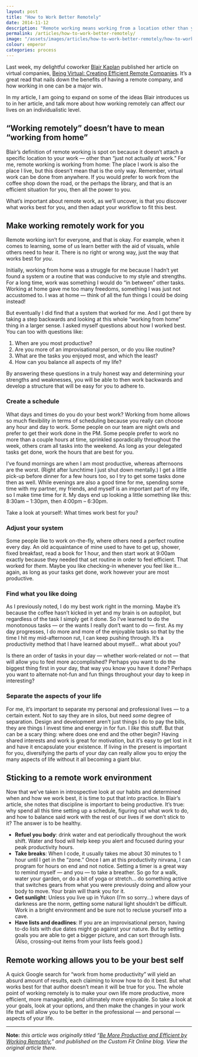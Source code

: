 ```yaml
---
layout: post
title: "How to Work Better Remotely"
date: 2014-11-12
description: "Remote working means working from a location other than your office. Many people nowadays are taking to it because it makes their work lives more productive, efficient, manageable, and ultimately more enjoyable."
permalink: /articles/how-to-work-better-remotely/
image: "/assets/images/articles/how-to-work-better-remotely/how-to-work-better-remotely.png"
colour: emperor
categories: process
---
```


Last week, my delightful coworker [Blair Kaplan](https://twitter.com/blairkaplanpr) published her article on virtual companies, [Being Virtual: Creating Efficient Remote Companies](http://customfitonline.com/news/2014/11/6/being-virtual-creating-efficient-companies/). It’s a great read that nails down the benefits of having a remote company, and how working in one can be a major win.

In my article, I am going to expand on some of the ideas Blair introduces us to in her article, and talk more about how working remotely can affect our lives on an individualistic level.

## “Working remotely” doesn’t have to mean “working from home”

Blair’s definition of remote working is spot on because it doesn’t attach a specific location to your work — other than “just not actually *at* work.” For me, remote working is working from home: The place I work is also the place I live, but this doesn’t mean that is the only way. Remember, virtual work can be done from anywhere. If you would prefer to work from the coffee shop down the road, or the perhaps the library, and that is an efficient situation for you, then all the power to you.

What’s important about remote work, as we’ll uncover, is that you discover what works best for you, and then adapt your workflow to fit this best.

## Make working remotely work for you

Remote working isn’t for everyone, and that is okay. For example, when it comes to learning, some of us learn better with the aid of visuals, while others need to hear it. There is no right or wrong way, just the way that works best for *you*.

Initially, working from home was a struggle for me because I hadn’t yet found a system or a routine that was conducive to my style and strengths. For a long time, work was something I would do “in between” other tasks. Working at home gave me too many freedoms, something I was just not accustomed to. I was at home — think of all the fun things I could be doing instead!

But eventually I did find that a system that worked for me. And I got there by taking a step backwards and looking at this whole “working from home” thing in a larger sense. I asked myself questions about how I worked best. You can too with questions like:

1. When are you most productive?
2. Are you more of an improvisational person, or do you like routine?
3. What are the tasks you enjoyed most, and which the least?
4. How can you balance all aspects of my life?

By answering these questions in a truly honest way and determining your strengths and weaknesses, you will be able to then work backwards and develop a structure that will be easy for you to adhere to.

### Create a schedule

What days and times do you do your best work? Working from home allows so much flexibility in terms of scheduling because you really can choose any hour and day to work. Some people on our team are night owls and prefer to get their work done in the PM. Some people prefer to work no more than a couple hours at time, sprinkled sporadically throughout the week, others cram all tasks into the weekend. As long as your delegated tasks get done, work the hours that are best for you.

I’ve found mornings are when I am most productive, whereas afternoons are the worst. (Right after lunchtime I just shut down mentally.) I get a little pick-up before dinner for a few hours too, so I try to get some tasks done then as well. While evenings are also a good time for me, spending some time with my partner, my friends, and myself is an important part of my life, so I make time time for it. My days end up looking a little something like this: 8:30am – 1:30pm, then 4:00pm – 6:30pm.

Take a look at yourself: What times work best for you?

### Adjust your system

Some people like to work on-the-fly, where others need a perfect routine every day. An old acquaintance of mine used to have to get up, shower, fixed breakfast, read a book for 1 hour, and then start work at 9:00am exactly because they needed that set routine in order to feel efficient. That worked for *them*. Maybe you like checking-in whenever you feel like it… again, as long as your tasks get done, work however your are most productive.

### Find what you like doing

As I previously noted, I do my best work right in the morning. Maybe it’s because the coffee hasn’t kicked in yet and my brain is on autopilot, but regardless of the task I simply get it done. So I’ve learned to do the monotonous tasks — or the wants I really don’t want to do — first. As my day progresses, I do more and more of the enjoyable tasks so that by the time I hit my mid-afternoon rut, I can keep pushing through. It’s a productivity method that I have learned about myself… what about you?

Is there an order of tasks in your day — whether work-related or not — that will allow you to feel more accomplished? Perhaps you want to do the biggest thing first in your day, that way you know you have it done? Perhaps you want to alternate not-fun and fun things throughout your day to keep in interesting?

### Separate the aspects of your life

For me, it’s important to separate my personal and professional lives — to a certain extent. Not to say they are in silos, but need *some* degree of separation. Design and development aren’t just things I do to pay the bills, they are things I invest time and energy in for fun. I *like* this stuff. But that can be a scary thing: where does one end and the other begin? Having shared interests and work is great for motivation, but it’s easy to get lost in it and have it encapsulate your existence. If living in the present is important for you, diversifying the parts of your day can really allow you to enjoy the many aspects of life without it all becoming a giant blur.

## Sticking to a remote work environment

Now that we’ve taken in introspective look at our habits and determined when and how we work best, it is time to put that into practice. In Blair’s article, she notes that discipline is important to being productive. It’s true: why spend all this time setting up a schedule, figuring out what work to do, and how to balance said work with the rest of our lives if we don’t stick to it? The answer is to be healthy.

*   **Refuel you body**: drink water and eat periodically throughout the work shift. Water and food will help keep you alert and focused during your peak productivity hours.
*   **Take breaks**: When I code, it usually takes me about 30 minutes to 1 hour until I get in the “zone.” Once I am at this productivity nirvana, I can program for hours on end and not notice. Setting a timer is a great way to remind myself — and you — to take a breather. So go for a walk, water your garden, or do a bit of yoga or stretch… do something active that switches gears from what you were previously doing and allow your body to move. Your brain will thank you for it.
*   **Get sunlight**: Unless you live up in Yukon (I’m so sorry…) where days of darkness are the norm, getting some natural light shouldn’t be difficult. Work in a bright environment and be sure not to recluse yourself into a cave.
*   **Have lists and deadlines**: If you are an improvisational person, having to-do lists with due dates might go against your nature. But by setting goals you are able to get a bigger picture, and can sort through lists. (Also, crossing-out items from your lists feels good.)

## Remote working allows you to be your best self

A quick Google search for “work from home productivity” will yield an absurd amount of results, each claiming to know how to do it best. But what works best for that author doesn’t mean it will be true for you. The whole point of working remotely is to make your own life more productive, more efficient, more manageable, and ultimately more enjoyable. So take a look at your goals, look at your options, and then make the changes in your work life that will allow you to be better in the professional — and personal — aspects of your life.

***

**Note:** *this article was originally titled “[Be More Productive and Efficient by Working Remotely](http://customfitonline.com/news/2014/11/12/remote-work-be-more-productive-and-efficient/),” and published on the Custom Fit Online blog. View the original article there.*
